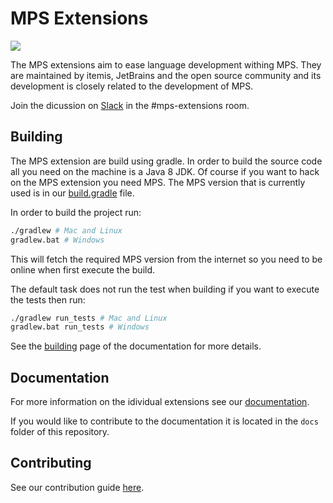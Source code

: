 # MPS Extensions

<img src="http://build.mbeddr.com/app/rest/builds/buildType:(id:Mbeddr2_Mbeddr_Gradle_MpsExtenstions)/statusIcon"/>

The MPS extensions aim to ease language development withing MPS. They are maintained by itemis, JetBrains and the open source community and its development is closely related to the development of MPS.

Join the dicussion on [Slack](http://slack-mps.jetbrains.com) in the #mps-extensions room.

## Building

The MPS extension are build using gradle. In order to build the source code all you need on the machine is a Java 8 JDK. Of course if you want to hack on the MPS extension you need MPS. The MPS version that is currently used is in our [build.gradle](https://github.com/JetBrains/MPS-extensions/blob/master/build.gradle#L61) file.

In order to build the project run:

```bash
./gradlew # Mac and Linux
gradlew.bat # Windows
```

This will fetch the required MPS version from the internet so you need to be online when first execute the build.

The default task does not run the test when building if you want to execute the tests then run:

```bash
./gradlew run_tests # Mac and Linux
gradlew.bat run_tests # Windows
```

See the [building](https://jetbrains.github.io/MPS-extensions/building/) page of the documentation for more details.

## Documentation

For more information on the idividual extensions see our [documentation](https://jetbrains.github.com/MPS-extensions).

If you would like to contribute to the documentation it is located in the `docs` folder of this repository.

## Contributing

See our contribution guide [here](https://jetbrains.github.io/MPS-extensions/contributing/).
